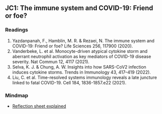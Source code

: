 ## JC1: The immune system and COVID-19: Friend or foe?

### Readings

1.	Yazdanpanah, F., Hamblin, M. R. & Rezaei, N. The immune system and COVID-19: Friend or foe? Life Sciences 256, 117900 (2020).
2.	Vanderbeke, L. et al. Monocyte-driven atypical cytokine storm and aberrant neutrophil activation as key mediators of COVID-19 disease severity. Nat Commun 12, 4117 (2021).
3.	Selva, K. J. & Chung, A. W. Insights into how SARS-CoV2 infection induces cytokine storms. Trends in Immunology 43, 417–419 (2022).
4.	Liu, C. et al. Time-resolved systems immunology reveals a late juncture linked to fatal COVID-19. Cell 184, 1836-1857.e22 (2021).

### Mindmap
- [Reflection sheet explained](https://gmhhope.github.io/fall-postbacc-journal-club-2022/mindmap/JC_1/Reflection-sheet-explained/index.html)


